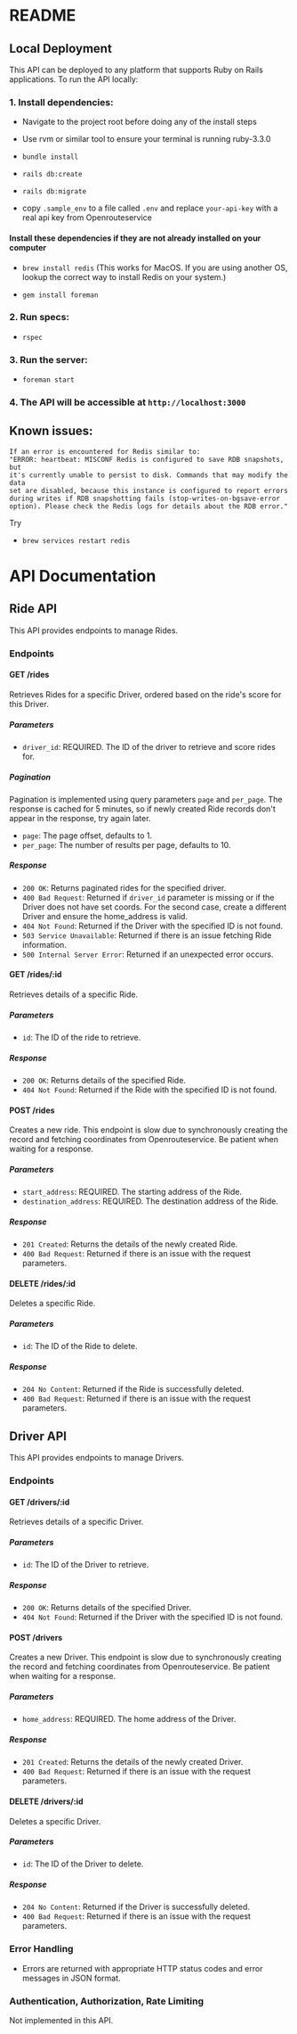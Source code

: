 # README

## Local Deployment

This API can be deployed to any platform that supports Ruby on Rails applications. To run the API locally:

### 1. Install dependencies:

- Navigate to the project root before doing any of the install steps

- Use rvm or similar tool to ensure your terminal is running ruby-3.3.0

- `bundle install` 

- `rails db:create`

- `rails db:migrate`

- copy `.sample_env` to a file called `.env` and replace `your-api-key` with a real api key from Openrouteservice

#### Install these dependencies if they are not already installed on your computer

- `brew install redis`  (This works for MacOS.  If you are using another OS, lookup the correct way to install Redis on your system.)

- `gem install foreman`

### 2. Run specs:

- `rspec`

### 3. Run the server:

- `foreman start`

### 4. The API will be accessible at `http://localhost:3000`

## Known issues:
    If an error is encountered for Redis similar to:
    "ERROR: heartbeat: MISCONF Redis is configured to save RDB snapshots, but 
    it's currently unable to persist to disk. Commands that may modify the data 
    set are disabled, because this instance is configured to report errors 
    during writes if RDB snapshotting fails (stop-writes-on-bgsave-error 
    option). Please check the Redis logs for details about the RDB error."

Try

- `brew services restart redis`


# API Documentation


## Ride API

This API provides endpoints to manage Rides.

### Endpoints

#### GET /rides

Retrieves Rides for a specific Driver, ordered based on the ride's score for this Driver.

##### Parameters

- `driver_id`: REQUIRED. The ID of the driver to retrieve and score rides for.

##### Pagination

Pagination is implemented using query parameters `page` and `per_page`.  The response is cached for 5 minutes, so if newly created Ride records don't appear in the response, try again later.

- `page`: The page offset, defaults to 1.
- `per_page`: The number of results per page, defaults to 10.

##### Response

- `200 OK`: Returns paginated rides for the specified driver.
- `400 Bad Request`: Returned if `driver_id` parameter is missing or if the Driver does not have set coords. For the second case, create a different Driver and ensure the home_address is valid.
- `404 Not Found`: Returned if the Driver with the specified ID is not found.
- `503 Service Unavailable`: Returned if there is an issue fetching Ride information.
- `500 Internal Server Error`: Returned if an unexpected error occurs.

#### GET /rides/:id

Retrieves details of a specific Ride.

##### Parameters

- `id`: The ID of the ride to retrieve.

##### Response

- `200 OK`: Returns details of the specified Ride.
- `404 Not Found`: Returned if the Ride with the specified ID is not found.

#### POST /rides

Creates a new ride.  This endpoint is slow due to synchronously creating the record and fetching coordinates from Openrouteservice.  Be patient when waiting for a response.

##### Parameters

- `start_address`: REQUIRED. The starting address of the Ride.
- `destination_address`: REQUIRED. The destination address of the Ride.

##### Response

- `201 Created`: Returns the details of the newly created Ride.
- `400 Bad Request`: Returned if there is an issue with the request parameters.

#### DELETE /rides/:id

Deletes a specific Ride.

##### Parameters

- `id`: The ID of the Ride to delete.

##### Response

- `204 No Content`: Returned if the Ride is successfully deleted.
- `400 Bad Request`: Returned if there is an issue with the request parameters.

## Driver API

This API provides endpoints to manage Drivers.

### Endpoints

#### GET /drivers/:id

Retrieves details of a specific Driver.

##### Parameters

- `id`: The ID of the Driver to retrieve.

##### Response

- `200 OK`: Returns details of the specified Driver.
- `404 Not Found`: Returned if the Driver with the specified ID is not found.

#### POST /drivers

Creates a new Driver. This endpoint is slow due to synchronously creating the record and fetching coordinates from Openrouteservice.  Be patient when waiting for a response.

##### Parameters

- `home_address`: REQUIRED. The home address of the Driver.

##### Response

- `201 Created`: Returns the details of the newly created Driver.
- `400 Bad Request`: Returned if there is an issue with the request parameters.

#### DELETE /drivers/:id

Deletes a specific Driver.

##### Parameters

- `id`: The ID of the Driver to delete.

##### Response

- `204 No Content`: Returned if the Driver is successfully deleted.
- `400 Bad Request`: Returned if there is an issue with the request parameters.

### Error Handling

- Errors are returned with appropriate HTTP status codes and error messages in JSON format.

### Authentication, Authorization, Rate Limiting

Not implemented in this API.
